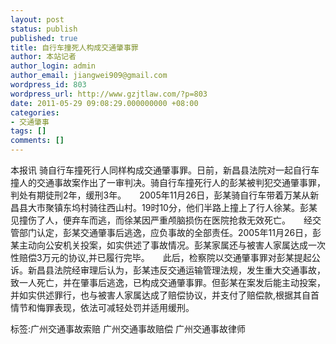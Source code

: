 ```yaml
---
layout: post
status: publish
published: true
title: 自行车撞死人构成交通肇事罪
author: 本站记者
author_login: admin
author_email: jiangwei909@gmail.com
wordpress_id: 803
wordpress_url: http://www.gzjtlaw.com/?p=803
date: 2011-05-29 09:08:29.000000000 +08:00
categories:
- 交通肇事
tags: []
comments: []
---
```

本报讯 骑自行车撞死行人同样构成交通肇事罪。日前，新昌县法院对一起自行车撞人的交通事故案作出了一审判决。骑自行车撞死行人的彭某被判犯交通肇事罪，判处有期徒刑2年，缓刑3年。　　2005年11月26日，彭某骑自行车带着万某从新昌县大市聚镇东坞村骑往西山村。19时10分，他们半路上撞上了行人徐某。彭某见撞伤了人，便弃车而逃，而徐某因严重颅脑损伤在医院抢救无效死亡。　　经交管部门认定，彭某交通肇事后逃逸，应负事故的全部责任。2005年11月26日，彭某主动向公安机关投案，如实供述了事故情况。彭某家属还与被害人家属达成一次性赔偿3万元的协议,并已履行完毕。　　此后，检察院以交通肇事罪对彭某提起公诉。新昌县法院经审理后认为，彭某违反交通运输管理法规，发生重大交通事故，致一人死亡，并在肇事后逃逸，已构成交通肇事罪。但彭某在案发后能主动投案，并如实供述罪行，也与被害人家属达成了赔偿协议，并支付了赔偿款,根据其自首情节和悔罪表现，依法可减轻处罚并适用缓刑。标签:广州交通事故索赔 广州交通事故赔偿 广州交通事故律师
